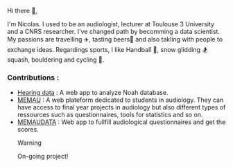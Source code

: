 Hi there 👋, 

I'm Nicolas. I used to be an audiologist, lecturer  at Toulouse 3 University and a CNRS researcher. I've changed path by becomming a data scientist.
My passions are travelling ✈️, tasting beers🍻 and also takling with people to exchange ideas. Regardings sports, I like Handball 🤾, snow glidding 🏂
squash, bouldering and cycling 🚴.

### Contributions :

- [Hearing data](https://hearingdata.streamlit.app/) : A web app to analyze Noah database.
- [MEMAU](https://memau.eu/) : A web plateform dedicated to students in audiology. They can have access to final year projects in audiology but also different types of ressources
such as questionnaires, tools for statistics and so on.
- [MEMAUDATA](https://data.memau.eu/) : Web app to fullfill audiological questionnaires and get the scores.
  >[!WARNING]
  >On-going project!
